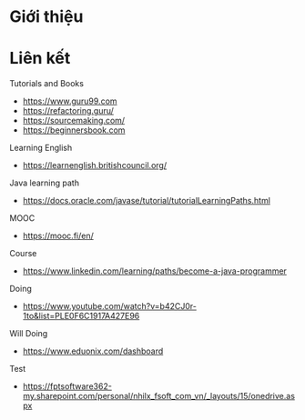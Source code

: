 # Giới thiệu


# Liên kết
Tutorials and Books
- https://www.guru99.com
- https://refactoring.guru/
- https://sourcemaking.com/
- https://beginnersbook.com

Learning English
- https://learnenglish.britishcouncil.org/

Java learning path
- https://docs.oracle.com/javase/tutorial/tutorialLearningPaths.html

MOOC
- https://mooc.fi/en/

Course
- https://www.linkedin.com/learning/paths/become-a-java-programmer

Doing
- https://www.youtube.com/watch?v=b42CJ0r-1to&list=PLE0F6C1917A427E96

Will Doing
- https://www.eduonix.com/dashboard

Test
- https://fptsoftware362-my.sharepoint.com/personal/nhilx_fsoft_com_vn/_layouts/15/onedrive.aspx

